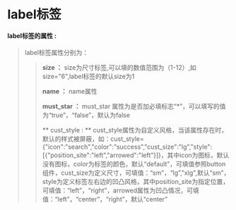 # label**标签**

#### label**标签的属性 :**

> label标签属性分别为：
>
> > **size ：** size为尺寸标签,可以填的数值范围为（1-12）,如size="6",label标签的默认size为1
> >
> > **name ：** name属性
> >
> > **must\_star ：** must\_star 属性为是否加必填标志“\*”，可以填写的值为“true”，“false”，默认为false
> >
>> ** cust_style : ** cust_style属性为自定义风格，当该属性存在时，默认的样式被屏蔽，如：cust_style={"icon":"search","color":"success","cust_size":"lg","style":[{"position_site":"left","arrowed":"left"}]}，其中icon为图标，默认没有图标，color为标签的颜色，默认“default”，可填值参照button组件，cust_size为定义尺寸，可填值：“sm”，“lg”,"xlg",默认“sm”，style为定义标签左右边的凹凸风格，其中position_site为指定位置，可填值：“left”，“right”，arrowed属性为凹凸情况，可填值：“left”，“center”，“right”，默认“center”
#### 



